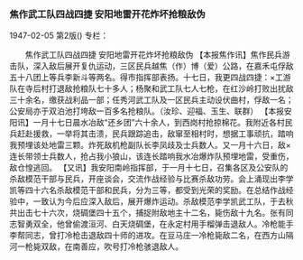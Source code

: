 ### 焦作武工队四战四捷  安阳地雷开花炸坏抢粮敌伪

1947-02-05
第2版()
专栏：

　　焦作武工队四战四捷
    安阳地雷开花炸坏抢粮敌伪
    【本报焦作讯】焦作民兵游击队，深入敌后展开复仇运动，三区民兵越焦（作）博（爱）公路，在嘉禾屯俘敌五十八团上等兵李新斗等两名。得市指挥部表扬。十七日，我更四战四捷：×工游队在寺后村打退敌抢粮队七十多人；杨聚和武工队七人七枪，在红沙岭打败出扰敌三十余名，缴获战利品一部；任秀河武工队及一区民兵主动设伏曲村，俘敌一名；公安局亦于双泊池打垮敌一百多名抢粮队。（汝珍、迎福、玉生、联群）
    【本报安阳讯】一月十七日晨水冶敌“还乡团”六十余人，到西岗村抢掠棉花。我附近各村民兵赶赴援救，一举将其击溃，民兵跟踪追击，敌窜至相村时，想据工事顽抗，踏响我预埋该处地雷三颗。炸死敌机枪副队长李凤歧及士兵数人。又一月十六日，敌×连长带领士兵数人，抢占我小狼山，该连长踏响我水冶爆炸队预埋地雷，受重伤，敌仓惶逃回。
    【又讯】我安阳南岭指挥部，于一月十七日，召集各区及公安队的杀敌模范干部与民兵，开座谈会，交流作战经验与比赛杀敌功劳。会上涌现出李学凯等四十六名杀敌模范干部和民兵，分为三等，都受到光荣的奖励。在总结作战经验中，一致认为今后应深入敌后，展开爆炸运动。杀敌模范李学凯武工队，于去秋共出击七十六次，烧碉堡四十五个，捕捉附敌地主十二名，毙伤敌十九名。张有同志智勇双全，他曾偷渡洹河、白天烧碉堡，在永定村用手榴弹击退敌人。冷枪能手李帮同志，曾打冷枪击退敌四十师的进攻。在豆马庄一冷枪毙敌二名，在西方山隔河一枪毙双敌，在南善应，吹号打冷枪骇退敌人。
